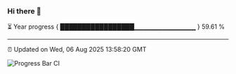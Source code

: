 ### Hi there 👋

⏳ Year progress { █████████████████▁▁▁▁▁▁▁▁▁▁▁▁▁ } 59.61 %

---

⏰ Updated on Wed, 06 Aug 2025 13:58:20 GMT

![Progress Bar CI](https://github.com/IshwaranRudhara/GIT-ACTION/workflows/Progress%20Bar%20CI/badge.svg)
